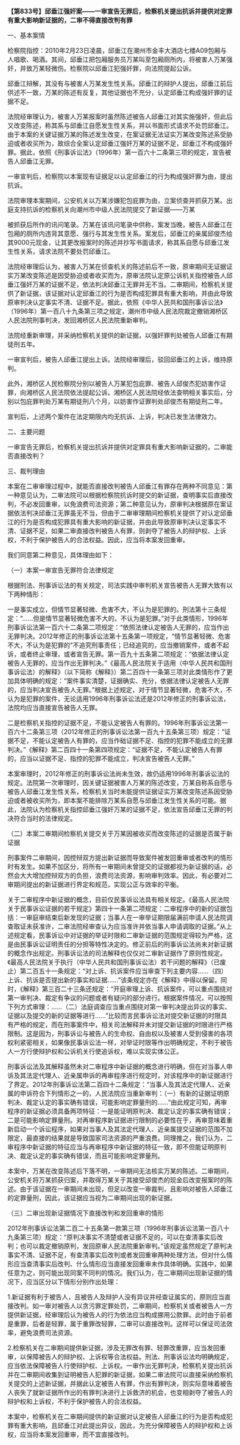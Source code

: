 **【第833号】邱垂江强奸案——一审宣告无罪后，检察机关提出抗诉并提供对定罪有重大影响新证据的，二审不得直接改判有罪**

一、基本案情

检察院指控：2010年2月23日凌晨，邱垂江在潮州市金丰大酒店七楼A09包厢与人唱歌、喝酒。其间，邱垂江把包厢服务员万某叫至包厢厕所内，将被害人万某强奸，并致万某轻微伤。检察院以邱垂江犯强奸罪，向法院提起公诉。

邱垂江辩解，其没有与被害人万某发生性关系。邱垂江的辩护人提出，邱垂江前后供述不一致，万某的陈述有反复，其他证据也不充分，认定邱垂江构成强奸罪的证据不足。

法院经审理认为，被害人万某报案时虽然陈述被告人邱垂江对其实施强奸，但此后又改变陈述，称其系与邱垂江自愿发生性关系，并以书面形式请求不处罚邱垂江。由于本案的关键证据万某的陈述发生改变，在案证据无法证实万某改变陈述系受胁迫或者收买所为，故综合全案认定邱垂江强奸万某的证据不足，邱垂江不构成强奸罪。据此，依照《刑事诉讼法》（1996年）第一百六十二条第三项的规定，宣告被告人邱垂江无罪。

一审宣判后，检察院以本案现有证据足以认定邱垂江的行为构成强奸罪为由，提出抗诉。

法院审理本案期间，公安机关以万某涉嫌犯包庇罪为由，立案侦查并抓获万某。出庭支持抗诉的检察机关向潮州市中级人民法院提交了新证据——万某

被抓获后所作的讯问笔录。万某在该讯问笔录中供称，案发当晚，被告人邱垂江在包厢的厕所内违背其意愿、强行与其发生性关系。案发后，邱垂江的亲属邱俊杰给其9000元现金，让其更改报案时的陈述并抄写书面请求，称其系自愿与邱垂江发生性关系，请求法院不要处罚邱垂江。

法院经审理后认为，被害人万某在侦查机关的陈述前后不一致，原审期间无证据证实万某改变陈述是因受胁迫或者收买而为，原审法院认定原公诉机关指控被告人邱垂江强奸万某的证据不足，依法判决邱垂江无罪并无不当。二审期间，检察机关提供了新证据，该证据对认定邱垂江的行为是否构成犯罪具有重大影响，并由此导致原审判决认定事实不清、证据不足。据此，依照《中华人民共和国刑事诉讼法》（1996年）第一百八十九条第三项之规定，潮州市中级人民法院裁定撤销湘桥区人民法院刑事判决，发回湘桥区人民法院重新审判。

法院经重新审理，并采纳检察机关提供的新证据，以强奸罪判处被告人邱垂江有期徒刑五年。

一审宣判后，被告人邱垂江提出上诉。法院经审理后，驳回邱垂江的上诉，维持原判。

此外，湘桥区人民检察院分别以被告人万某犯包庇罪、被告人邱俊杰犯妨害作证罪，向湘桥区人民法院依法提起公诉。湘桥区人民法院经依法查明相关事实后，分别以包庇罪判处万某有期徒刑八个月，以妨害作证罪判处邱俊杰有期徒刑二年。

宣判后，上述两个案件在法定期限内均无抗诉、上诉，判决已发生法律效力。

二、主要问题

一审宣告无罪后，检察机关提出抗诉并提供对定罪具有重大影响新证据的，二审能否直接改判？

三、裁判理由

本案在二审审理过程中，就能否直接改判被告人邱垂江有罪存在两种不同意见：第一种意见认为，二审法院可以根据检察院抗诉时提交的新证据，查明事实后直接改判，不必发回重审，以免浪费司法资源；第二种意见认为，原审判决根据原在案证据依法判决邱垂江无罪虽无不当，但由于二审审理期间检察机关提供了对认定邱垂江的行为是否构成犯罪具有重大影响的新证据，并由此导致原审判决认定事实不清、证据不足，如果二审直接改判被告人有罪，则剥夺了被告人的辩护权、上诉权，不利于保护被告人的合法权益。因此，应当将本案发回重审。

我们同意第二种意见，具体理由如下：

（一）本案一审宣告无罪符合法律规定

根据刑法、刑事诉讼法的有关规定，司法实践中审判机关宣告被告人无罪大致有以下两种情形：

一是事实成立，但情节显著轻微、危害不大，不认为是犯罪的。刑法第十三条规定：“……但是情节显著轻微危害不大的，不认为是犯罪。”对于此类情形，1996年刑事诉讼法第一百六十二条第二项规定：“依照法律认定被告人无罪的，应当作出无罪判决。2012年修正的刑事诉讼法第十五条第一项规定，“情节显著轻微、危害不大，不认为是犯罪的”不追究刑事责任；已经追究的，应当撤销案件，或者不起诉，或者终止审理，或者宣告无罪。第一百九十五条第二项规定：“依据法律认定被告人无罪的，应当作出无罪判决。”《最高人民法院关于适用（中华人民共和国刑事诉讼法）的解释》（以下简称《解释》）第二百四十一条第三项对此类情形作了更加具体明确的规定：“案件事实清楚，证据确实、充分，依据法律认定被告人无罪的，应当判决宣告被告人无罪。”根据上述规定，对于情节显著轻微，危害不大，不认为是犯罪的案件，无论适用1996年刑事诉讼法还是2012年修正的刑事诉讼法，法院均应当直接宣告被告人无罪。

二是检察机关指控的证据不足，不能认定被告人有罪的。1996年刑事诉讼法第一百六十二条第三项（2012年修正的刑事诉讼法第一百九十五条第三项）规定：“证据不足，不能认定被告人有罪的，应当作础证据不足、指控的犯罪不能成立的无罪判决。”《解释》第二百四十一条第四项规定：“证据不足，不能认定被告人有罪的，应当以证据不足、指控的犯罪不能成立，判决宣告被告人无罪。”

本案审理时，2012年修正的刑事诉讼法尚未生效，故仍适用1996年刑事诉讼法的规定。法院第一次审理时，因关键证据被害人万某的陈述改变，万某自称系自愿与被告人邱垂江发生性关系，检察机关当时未能提供证据证实万某改变陈述系因受胁迫或者被收买所为，即本案不能排除万某系自愿与邱垂江发生性关系的可能。据此，法院认为检察机关指控邱垂江强奸万某的证据不足，依法宣告邱垂江无罪的判决符合当时的法律规定。

（二）本案二审期间检察机关提交关于万某因被收买而改变陈述的证据是否属于新证据

刑事案件二审期间，因控辩双方提出新证据而导致案件被发回重审或者改判的情形时有发生。如果不加区分，将所有一审期间未曾提交的证据都视为新证据的话，必然会大大增加控辩双方的负担，浪费司法资源，影响审判效率。因此，有必要对二审期间提出的新证据进行界定和规范，实现公正与效率的平衡。

关于二审程序中新证据的概念，目前仅民事诉讼法具有相关规定。《最高人民法院关于民事诉讼证据的若干规定》第四十一条第二项规定：二审程序中的新的证据包括：一审庭审结束后新发现的证据；当事人在一审举证期限届满前申请人民法院调查取证未获准许，二审法院经审查认为应当准许并依当事人申请调取的证据。”从上述规定看，民事诉讼中对证据的举证时限和二审新证据的范围规定得较为严格，这是由民事诉讼证明责任的分担等特性决定的。修正前后的刑事诉讼法尚未对新证据的概念作出规定。刑事诉讼法的司法解释也仅仅对二审新证据作了原则性规定。《最高人民法院关于执行（中华人民共和国刑事诉讼法）若干问题的解释》（已废止）第二百五十一条规定：“对上诉、抗诉案件应当审查下列主要内容……（四）上诉、抗诉是否提出新的事实和证据……”该条规定亦在《解释》中得以保留。同时，《解释》第三百二十三条还规定：“开庭审理上诉、抗诉案件，可以重点围绕对第一审判决、裁定有争议的问题或者有疑问的部分进行。根据案件情况，可以按照下列方式审理：……（二）法庭调查应当重点围绕对第一审判决提出异议的事实、证据以及提交的新的证据等进行……”比较而言民事诉讼法对提交新证据的时限具有严格的规定，而在刑事案件中，相关司法解释并未对提交新证据的时限进行严格限制。这是因为，刑事诉讼与被告人的生命权、自由权以及被害人受到侵害的各项权利紧密相关，如果像民事诉讼法一样，对举证时限等作出明确规定，不利于被告人一方行使辩护权和公诉机关行使追诉权，难以实现实体公正。

刑事诉讼法及其解释虽然未对二审程序中新证据的概念进行明确，但在对当事人申诉及其法定代理人、近亲属申诉的再审程序进行规定时，对该程序中的新证据进行了界定。2012年刑事诉讼法第二百四十二条规定：“当事人及其法定代理人、近亲属的申诉符合下列情形之一的，人民法院应当重新审判：（一）有新的证据证明原判决、裁定认定的事实确有错误，可能影响定罪量刑的……”由此规定可知，再审程序的新证据必须具备两项特征：一是能证明原判决、裁定认定的事实确有错误；二是可能影响定罪量刑。对再审程序新证据进行限制的必要性在于，再审意味着重新启动一个诉讼程序，如果对当事人及其法定代理人、近亲属提交证据的范围不加限定，最直接的结果就是导致国家司法资源的严重浪费。同理推之，我们认为，二审程序中新证据的特征应当与再审程序中新证据的特征一致，即不但能证明原判决、裁定认定的事实确有错误，而且可能影响定罪量刑。

本案中，万某在改变陈述后下落不明，一审期间无法核实万某的陈述。二审期间，公安机关将万某抓获归案，并取得万某关于其接受邱俊杰的现金后改变报案时的陈述。由于该证据在一审期间未出现，但足以改变一审裁判，且影响对被告人邱垂江的定罪量刑，因此，该证据应当视为二审期间出现的新证据。

（三）二审出现新证据情况下直接改判和发回重审的情形

2012年刑事诉讼法第二百二十五条第一款第三项（1996年刑事诉讼法第一百八十九条第三项）规定：“原判决事实不清楚或者证据不足的，可以在查清事实后改判；也可以裁定撤销原判，发回原审人民法院重新审判。”该规定虽然规定了原判决事实不清、证据不足，有查清事实后改判或者发回重审两种处理方法，但对什么情形应当查清事实后改判、什么情形应当直接发回重审未作具体明确。实践中，如果任意为之，则可能出现同案不同判的情况。我们认为，在二审期间出现新证据的情况下，应当区分以下情形分别作出处理：

1.新证据有利于被告人，且被告人及辩护人没有异议并经查证属实的，原则应当直接改判。如一审对被告人以贪污罪定罪处罚，二审期间，检察机关或者被告人一方提供新证据，经审理后认为被告人的行为依法应当构成挪用公款罪。此时由于前者是重罪，后者是轻罪，属于重罪改轻罪，二审可以直接改判。这样可以保证司法效率，避免浪费司法资源。

2.检察机关在二审期间提供新证据，涉及无罪改有罪、轻罪改重罪，应当发回重审，以保障被告人的辩护权、上诉权等合法权益。刑法、刑事诉讼法均明确规定，应当依法保障被告人行使辩护权、上诉权。一审作出无罪判决，检察机关提出抗诉并在二审期间收集到证明被告人犯罪的新证据，如果二审法院可以直接采纳检察机关提交的上述新证据，并据此认定被告人有罪，作出有罪判决，则实际意味着被告人丧失了就新证据所作出的有罪判决进行上诉救济的机会，也变相剥夺了被告人的辩护权和上诉权，不利于保护被告人的合法权益。

本案中，检察机关在二审期间提供的新证据对认定被告人邱垂江的行为是否构成犯罪有重大影响，且邱垂江对此提出异议，因此，为充分保障被告人的辩护权和上诉权，应当将本案发回重审，而不宜直接改判。